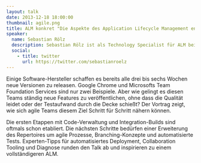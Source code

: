 ```yaml
---
layout: talk
date: 2013-12-18 18:00:00
thumbnail: agile.png
title: ALM konkret "Die Aspekte des Application Lifecycle Management entdecken, verstehen und nutzen"
speaker:
  name: Sebastian Rölz
  description: Sebastian Rölz ist als Technology Specialist für ALM bei der conplement AG tätig. Für die Beratung im ALM-Umfeld kommen seine umfangreichen Erfahrungen aus dutzenden Software-Projekten in den unterschiedlichsten Größen und Wirtschaftssektoren zur Geltung. In verschiedenen Rollen war der Microsoft Stack sein steter Begleiter. Spezialisiert hat er sich vor einigen Jahren auf das Application Lifecycle Management in Verbindung mit dem Microsoft Team Foundation Server. Er steht für pragmatische und flexible Lösungen für seine Kunden und sorgt dafür, dass dabei das eigentliche Ziel nicht aus den Augen verloren wird.
  social:
    - title: twitter
      url: https://twitter.com/sebastianroelz
---
```

Einige Software-Hersteller schaffen es bereits alle drei bis sechs Wochen neue Versionen zu releasen. Google Chrome und Microsofts Team Foundation Services sind nur zwei Beispiele. Aber wie gelingt es diesen Teams ständig neue Features zu veröffentlichen, ohne dass die Qualität leidet oder der Testaufwand durch die Decke schießt? Der Vortrag zeigt, wie sich agile Teams diesem Ziel Schritt für Schritt nähern können. 

Die ersten Etappen mit Code-Verwaltung und Integration-Builds sind oftmals schon etabliert. Die nächsten Schritte bedürfen einer Erweiterung des Repertoires um agile Prozesse, Branching-Konzepte und automatisierte Tests. Experten-Tipps für automatisiertes Deployment, Collaboration Tooling und Diagnose runden den Talk ab und inspirieren zu einem vollständigeren ALM.